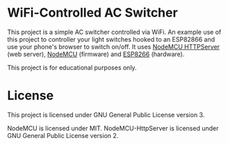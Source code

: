 # WiFi-Controlled AC Switcher

This project is a simple AC switcher controlled via WiFi. An example use of this project to controller your light switches hooked to an ESP82866 and use your phone's browser to switch on/off. It uses [NodeMCU HTTPServer](https://github.com/marcoskirsch/nodemcu-httpserver) (web server), [NodeMCU](https://github.com/nodemcu/nodemcu-firmware) (firmware) and [ESP8266](http://espressif.com/en/products/esp8266/) (hardware).

This project is for educational purposes only.

# License

This project is licensed under GNU General Public License version 3.

NodeMCU is licensed under MIT.
NodeMCU-HttpServer is licensed under GNU General Public License version 2.